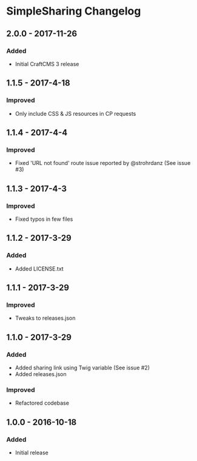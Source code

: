 # SimpleSharing Changelog

## 2.0.0 - 2017-11-26

### Added
- Initial CraftCMS 3 release

## 1.1.5 - 2017-4-18

### Improved
- Only include CSS & JS resources in CP requests

## 1.1.4 - 2017-4-4

### Improved
- Fixed 'URL not found' route issue reported by @strohrdanz (See issue #3)

## 1.1.3 - 2017-4-3

### Improved
- Fixed typos in few files

## 1.1.2 - 2017-3-29

### Added
- Added LICENSE.txt

## 1.1.1 - 2017-3-29

### Improved
- Tweaks to releases.json

## 1.1.0 - 2017-3-29

### Added
- Added sharing link using Twig variable (See issue #2)
- Added releases.json

### Improved
- Refactored codebase

## 1.0.0 - 2016-10-18

### Added
- Initial release
